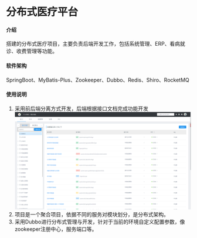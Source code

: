 # 分布式医疗平台

#### 介绍
搭建的分布式医疗项目，主要负责后端开发工作，包括系统管理、ERP、看病就诊、收费管理等功能。

#### 软件架构
SpringBoot、MyBatis-Plus、Zookeeper、Dubbo、Redis、Shiro、RocketMQ



#### 使用说明

1.  采用前后端分离方式开发，后端根据接口文档完成功能开发
![输入图片说明](image.png)
2. 项目是一个聚合项目，依据不同的服务对模块划分，是分布式架构。
3. 采用Dubbo进行分布式管理与开发，针对于当前的环境自定义配置参数，像zookeeper注册中心，服务端口等。
